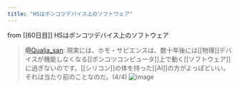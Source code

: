 ```yaml
---
title: "HSはポンコツデバイス上のソフトウェア"
---
```


from [[60日目]]
HSはポンコツデバイス上のソフトウェア
> [@Qualia_san](https://twitter.com/Qualia_san/status/1607049222112833536?s=20&t=dKejovwB98iPxnv-Z1wAYQ): 現実には、ホモ・サピエンスは、数十年後には[[物理]]デバイスが機能しなくなる[[ポンコツコンピュータ]]上で動く[[ソフトウェア]]に過ぎないのです。[[シリコン]]の体を持った[[AI]]の方がよっぽどいい。それは当たり前のことなのだ。(4/4)
> ![image](https://pbs.twimg.com/media/Fk1iIMtaMAInTdk.png)


